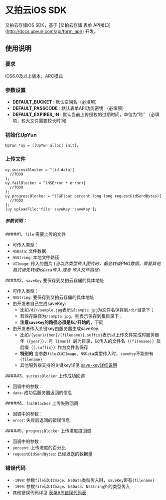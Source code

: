 # 又拍云iOS SDK

又拍云存储iOS SDK，基于 [又拍云存储 表单 API接口] (http://docs.upyun.com/api/form_api/) 开发。
## 使用说明
### 要求
iOS6.0及以上版本，ARC模式
### 参数设置
* **DEFAULT_BUCKET** : 默认空间名（必填项）
* **DEFAULT_PASSCODE** : 默认表单API功能密钥 （必填项）
* **DEFAULT_EXPIRES_IN** : 默认当前上传授权的过期时间，单位为“秒” （必填项，较大文件需要较长时间)

### 初始化UpYun
````
UpYun *uy = [[UpYun alloc] init];
````

### 上传文件
````
uy.successBlocker = ^(id data){
  //TODO
};
uy.failBlocker = ^(NSError * error){
  //TODO
};
uy.progressBlocker = ^(CGFloat percent,long long requestDidSendBytes){
  //TODO
};
[uy uploadFile:'file' saveKey:'saveKey'];
````
##### 参数说明：

#####1、`file` 需要上传的文件
* 可传入类型：
 * `NSData`:   文件数据
 * `NSString`: 本地文件路径
 * `UIImage`:  传入的图片 (*当以此类型传入图片时，都会转成PNG数据，需要其他格式请先转成`NSData`传入 或者 传入文件路径*)

#####2、`saveKey` 要保存到又拍云存储的具体地址
* 可传入类型：
 * `NSString`: 要保存到又拍云存储的具体地址
* 由开发者自己生成saveKey:
  * 比如`/dir/sample.jpg`表示以`sample.jpg`为文件名保存到`/dir`目录下；
  * 若保存路径为`/sample.jpg`，则表示保存到根目录下；
  * **注意`saveKey`的路径必须是以`/`开始的**，下同
* 由开发者传入关键key由服务器生成saveKey:
  * 比如`/{year}/{mon}/{filename}{.suffix}`表示以上传文件完成时服务器年（`{year}`）、月（`{mon}`）最为目录，以传入的文件名（`{filename}`）及后缀（`{.suffix}`）作为文件名保存
  * **特别的** 当参数`file`以`UIImage`、`NSData`类型传入时，`saveKey`不能带有`{filename}`
  * 其他服务器支持的关键key详见 [save-key详细说明](http://docs.upyun.com/api/form_api/#_3) 

#####3、`successBlocker` 上传成功回调
* 回调中的参数：
 * `data`: 成功后服务器返回的信息

#####4、`failBlocker` 上传失败回调
* 回调中的参数：
 * `error`: 失败后返回的错误信息


#####5、`progressBlocker` 上传进度度回调
* 回调中的参数：
 * `percent`: 上传进度的百分比
 * `requestDidSendBytes`: 已经发送的数据量

### 错误代码
* `-1998`: 参数`file`以`UIImage`、`NSData`类型传入时，`saveKey`带有`{filename}`
* `-1999`: 参数`file`以`UIImage`、`NSData`、`NSString`外的类型传入
* 其他错误代码详见 [表单API错误代码表](http://docs.upyun.com/api/form_api/#api_2) 
